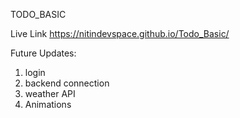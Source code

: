 TODO_BASIC

Live Link
https://nitindevspace.github.io/Todo_Basic/

Future Updates:

1. login
2. backend connection
3. weather API
4. Animations
